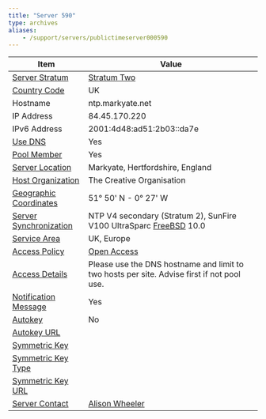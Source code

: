 ```yaml
---
title: "Server 590"
type: archives
aliases:
    - /support/servers/publictimeserver000590
---
```


| Item | Value |
| ----- | ----- |
| [Server Stratum](/support/servers/serverstratum) | [Stratum Two](/support/servers/stratumtwotimeservers) |
| [Country Code](/support/servers/countrycode) | UK |
| Hostname |  ntp.markyate.net  |
| IP Address |  84.45.170.220  |
| IPv6 Address |  2001:4d48:ad51:2b03::da7e |
| [Use DNS](/support/servers/usedns) | Yes |
| [Pool Member](/support/servers/poolmember) | Yes |
| [Server Location](/support/servers/serverlocation) |  Markyate, Hertfordshire, England |
| [Host Organization](/support/servers/hostorganization) |  The Creative Organisation |
| [ Geographic Coordinates](/support/servers/geographiccoordinates) |  51° 50' N - 0° 27' W  |
| [Server Synchronization](/support/servers/serversynchronization) |  NTP V4 secondary (Stratum 2), SunFire V100 UltraSparc [FreeBSD](https://www.freebsd.org) 10.0 |
| [Service Area](/support/servers/servicearea) |  UK, Europe |
| [Access Policy](/support/servers/accesspolicy) | [Open Access](/support/servers/openaccess) |
| [Access Details](/support/servers/accessdetails) |  Please use the DNS hostname and limit to two hosts per site. Advise first if not pool use.  |
| [Notification Message](/support/servers/notificationmessage) | Yes |
| [Autokey](/support/servers/autokey) | No |
| [Autokey URL](/support/servers/autokeyurl) | |
| [Symmetric Key](/support/servers/symmetrickey) | |
| [Symmetric Key Type](/support/servers/symmetrickeytype) | |
| [Symmetric Key URL](/support/servers/symmetrickeyurl) | |
| [Server Contact](/support/servers/servercontact) | [Alison Wheeler](mailto:timelord@markyate.net) |